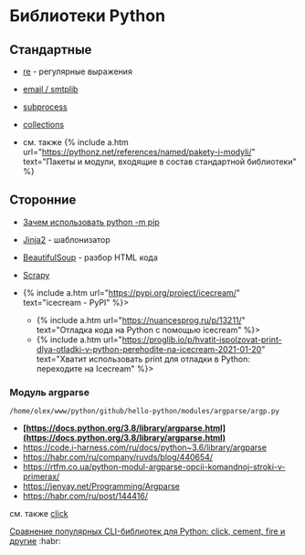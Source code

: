 # Библиотеки Python

## Стандартные 

- [re](re) - регулярные выражения
- [email / smtplib](smtplib)
- [subprocess](subprocess)
- [collections](collections)

- см. также {% include a.htm url="https://pythonz.net/references/named/pakety-i-modyli/" text="Пакеты и модули, входящие в состав стандартной библиотеки" %}

## Сторонние

- [Зачем использовать python -m pip](https://habr.com/ru/company/otus/blog/475392/)

- [Jinja2](jinja) - шаблонизатор
- [BeautifulSoup](beautifulsoup) - разбор HTML кода
- [Scrapy](https://www.digitalocean.com/community/tutorials/how-to-crawl-a-web-page-with-scrapy-and-python-3)
- {% include a.htm url="https://pypi.org/project/icecream/" text="icecream - PyPI" %}>
  - {% include a.htm url="https://nuancesprog.ru/p/13211/" text="Отладка кода на Python с помощью icecream" %}>
  - {% include a.htm url="https://proglib.io/p/hvatit-ispolzovat-print-dlya-otladki-v-python-perehodite-na-icecream-2021-01-20" text="Хватит использовать print для отладки в Python: переходите на Icecream" %}>


### Модуль argparse

`/home/olex/www/python/github/hello-python/modules/argparse/argp.py`

* **[https://docs.python.org/3.8/library/argparse.html](https://docs.python.org/3.8/library/argparse.html)**
* https://code.i-harness.com/ru/docs/python~3.6/library/argparse
* https://habr.com/ru/company/ruvds/blog/440654/
* https://rtfm.co.ua/python-modul-argparse-opcii-komandnoj-stroki-v-primerax/
* https://jenyay.net/Programming/Argparse
* https://habr.com/ru/post/144416/

см. также [click](https://click.palletsprojects.com/en/7.x/)

[Сравнение популярных CLI-библиотек для Python: click, cement, fire и другие](https://habr.com/ru/post/466999/) :habr:
